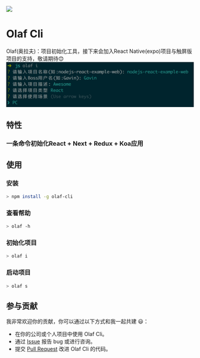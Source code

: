 ![](https://github.com/Gavin1995/olaf-react-next-pc/blob/master/static/cdn/img/logo-green.png)

# Olaf Cli
Olaf(奥拉夫)：项目初始化工具，接下来会加入React Native(expo)项目与触屏版项目的支持，敬请期待:blush:
![](https://github.com/Gavin1995/olaf-cli/blob/master/olaf-cli.png)

## 特性
### **一条命令初始化React + Next + Redux + Koa应用**

## 使用

### 安装
```bash
> npm install -g olaf-cli
```
### 查看帮助
```bash
> olaf -h
```

### 初始化项目
```bash
> olaf i
```

### 启动项目
```bash
> olaf s
```

## 参与贡献

我非常欢迎你的贡献，你可以通过以下方式和我一起共建 :smiley:：

- 在你的公司或个人项目中使用 Olaf Cli。
- 通过 [Issue](https://github.com/Gavin1995/olaf-cli/issues) 报告 bug 或进行咨询。
- 提交 [Pull Request](https://github.com/Gavin1995/olaf-cli/pulls) 改进 Olaf Cli 的代码。

